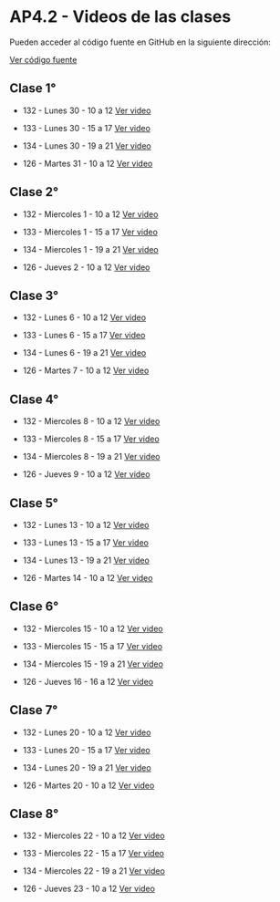 AP4.2 - Videos de las clases
=

Pueden acceder al código fuente en GitHub en la siguiente dirección:

[Ver código fuente](https://github.com/AlejandroDiBattista/AP4-ReactJS)


Clase 1°
-

* 132 - Lunes 30 - 10 a 12
[Ver video](https://utn.zoom.us/rec/share/r0nP7L5NxY2bobug2bWAd11ZvNCsV4sqn15vwWLQX3a_YuHVgnWKsm_kZNtoQi0r.i8vAriNC-KPVD-Uz)

* 133 - Lunes 30 - 15 a 17
[Ver video](https://utn.zoom.us/rec/share/-lxBRe4yPTHdPVgnuRVaeRAhAu_GA4_hrOtQSkOCgJ0TB_0KFWPoKSuvVKAisDCm.5dkA25WT0XX2s4K_)

* 134 - Lunes 30 - 19 a 21
[Ver video](https://utn.zoom.us/rec/share/r0nP7L5NxY2bobug2bWAd11ZvNCsV4sqn15vwWLQX3a_YuHVgnWKsm_kZNtoQi0r.i8vAriNC-KPVD-Uz)

* 126 - Martes 31 - 10 a 12
[Ver video](https://utn.zoom.us/rec/share/dyyCvsz5Si6RHNQ263RawphQjbRnS2Ep5Qwgxobzna-daIkH87WBnfb6qpL2DwV2.txbu7MKM30KJBTwx)


Clase 2°
-

* 132 - Miercoles 1 - 10 a 12
[Ver video](https://utn.zoom.us/rec/share/UdnbQTNXuo_x5ot533hRlZyuI9B5s9rJXPX-cnr6ESbVRy2vlJ9HaLNIuFxIHkUi.hLPzFQoaMzJebima)

* 133 - Miercoles 1 - 15 a 17
[Ver video](https://utn.zoom.us/rec/share/5uNmSCuOz3DdIliuUhVS6dIn9EO2Jd14KbHDy6-fJCsTxSXl8Y3RL5x_caC1o_VI.SpdACztvyQw7f34x)

* 134 - Miercoles 1 - 19 a 21
[Ver video](https://utn.zoom.us/rec/share/cSksMoX4Wzn2cbBdu1fhvnKztuKzfFd9AMc3MOnVtoP_qti8xBsP-g29S_o4tNNJ.2jprN1oITW0NndqD)

* 126 - Jueves 2 - 10 a 12
[Ver video](https://utn.zoom.us/rec/share/ZG0H9f_50-tGbfecGOJydib_I7v1P93MVyNDMXGz2G4Gkbp567R4PEQ1P9XNElSN.F1Q1_K4mEP2Roazp)


Clase 3°
-

* 132 - Lunes 6 - 10 a 12
[Ver video](https://utn.zoom.us/rec/share/K9ZonuXiRyq9V9rcnKvk-poq9UehdwmA2N30RxKpmyqUNL4isoybS1TaKF9rz3D0.4PuBlbxS8JY6Bu1b)

* 133 - Lunes 6 - 15 a 17
[Ver video](https://utn.zoom.us/rec/share/LVk_8OtZH4jk8l0ta_EvF5PEH-F4SxDxLjZ_5XsQRy1Dthf_88cidojs10mAsNuP.l0YZeFRn-OZEE9Uj)

* 134 - Lunes 6 - 19 a 21
[Ver video](https://utn.zoom.us/rec/share/wXhje_IklzSW59FB42ytnQwzxP9tqqDtbHvLNH4R4eWIJTYg2B-WVDvs01JiTYgg.7AyT7CcjZNAKHUvw)

* 126 - Martes 7 - 10 a 12
[Ver video](https://utn.zoom.us/rec/share/OEWeKShuJnqtN-MalmjCjnV703OF_VQaUU0h7wr8I1657EUFb5P3W2uXxKnrJ--V.96JxJR_ZXrVhbDDg)


Clase 4°
-

* 132 - Miercoles 8 - 10 a 12
[Ver video](https://utn.zoom.us/rec/share/9Z5QOhj6rZ-wOhClx53AxIoJYJmpCQ2F-4365oAKuHWgJhIldWX2ieKjMdVtDSAm.OFOnWMaZCnfRrEvN)

* 133 - Miercoles 8 - 15 a 17
[Ver video](https://utn.zoom.us/rec/share/eNReUU9kT4WG_ZcoSX7o3cJGGW8CaztklkG1orFvDs-_muUII3ev7YCklDCyccDF.uEtuG1c3Oe5mh7Gi)

* 134 - Miercoles 8 - 19 a 21
[Ver video](https://utn.zoom.us/rec/share/Ro018UFqq1rzCvBUe0w3ijRH8SvrupIGXg4s-V222lbueU1RSi-VPrTiUvFHOhcJ.XV9BdmKTV0tPJ_p4)

* 126 - Jueves 9 - 10 a 12
[Ver video](https://utn.zoom.us/rec/share/bUas8SSs3TzvcqdS_yYY92zl7CsrjxaUccBoB-mNRf1XY7H3iJOhPKbb--GyoIRB.3Yf1Rmv3o9aSIdGT)


Clase 5°
-

* 132 - Lunes 13 - 10 a 12
[Ver video](https://utn.zoom.us/rec/share/uil4JdvskThkLjRBpv-XWuFcOgOgR7NrRyKgqw7vV7JyfbenUtBToQtHQfM9PYJx.EO4_aomdUpELIAkS)

* 133 - Lunes 13 - 15 a 17
[Ver video](https://utn.zoom.us/rec/share/1d-B9ejjayiPfnEgSrtQ4-nvWiZCjJdHp-__E35VNrW9_qRTXP6wTrk31AHLXHwS.aKnMk_hO5x080j5u)

* 134 - Lunes 13 - 19 a 21
[Ver video](https://utn.zoom.us/rec/share/01MdDOO0kZkNw8j7ev2wPZopqYFCREHBkyjfHB6ModwAbygHBkF8BuXUIoVAtAdT.HmXIlBJyMqO0M67o)

* 126 - Martes 14 - 10 a 12
[Ver video](https://utn.zoom.us/rec/share/395AqjzBHJL_yieFM2k4WIrPK7TyT02AhJbtDlVn5pcARb2J49HFw6Lg9Z71eY_9._eToDTXjQYj2ay6E)


Clase 6°
-

* 132 - Miercoles 15 - 10 a 12
[Ver video](https://utn.zoom.us/rec/share/mncqINS9mtDprp4E9Xi0A5OXlsCMZynfqldT31TD7JP_qcuFlAJEeFBc-WKVzkcK.c08qd52c85EUxjcm)

* 133 - Miercoles 15 - 15 a 17
[Ver video](https://utn.zoom.us/rec/share/x9iWhW7D3C_8JqRybsbOLqg2Cb-QqcXzBzlMiJ6rvXIB6OXgboprGZtIMdRBXQtR.YZ4u0R_AfGZ8Gldv)

* 134 - Miercoles 15 - 19 a 21
[Ver video](https://utn.zoom.us/rec/share/2DWfYif6toM3u2sRDyBH2EUXl7zH2PwX_3vGcXqXto7bjFC5Q7KQGy857fIfAOoM.x3nT0WU38ojXxCXm)

* 126 - Jueves 16 - 16 a 12
[Ver video](https://utn.zoom.us/rec/share/dFg9HhH04Bmuy8DknaQhOdCXIYJjIxgtMRhIzKHAIzbtBrfLmE9uR9QltcJeMC4p.4uqb1zsK3RFEbAmy)


Clase 7°
-

* 132 - Lunes 20 - 10 a 12
[Ver video](https://utn.zoom.us/rec/share/30iHTIUEKugy3a5zU8b4HpYd30ldNo015-OjwZ-N4d4343vPsus41Z6EDPyrig8t.yLjDU_8nzBNCXLts)

* 133 - Lunes 20 - 15 a 17
[Ver video](https://utn.zoom.us/rec/share/EyWFaPP0GlfcDKU7cHE1zQKpx4LwyPaG2eZhMfQ3q5y7kDsmCUQM4JLXihXOlZ08.xyZmoDPOBUpiBa13)

* 134 - Lunes 20 - 19 a 21
[Ver video](https://utn.zoom.us/rec/share/HCySF0eMfyR2uGAzS2RHtItKSOMFGShtFHQAl9soDitKGcgamIE1LKWi1_4zcBHR.o6tdZ3hCx_jFeHRe)

* 126 - Martes 20 - 10 a 12
[Ver video](https://utn.zoom.us/rec/share/UngWq3u5WwITerZ2csCTKR4saPpQ068E2l67cqjexG0B-XpQ8NU2c_5uo5jMqrHH.jgnmo0bjJXyMJOH6)


Clase 8°
-

* 132 - Miercoles 22 - 10 a 12
[Ver video](https://utn.zoom.us/rec/share/tqLFRnP-VK2hM00JEJun1MVybgv3BklKwI8_KDvV_Ngs_JtCn6dEQbTCFd3iPUI9.1v3yIER7qig1PP3_)

* 133 - Miercoles 22 - 15 a 17
[Ver video](https://utn.zoom.us/rec/share/RIzlRvrqGEmgwJIMEjU9F6zihyohxXLEgnU1T2gweJFak2A5HQquMCqWqpesFL3r.fnNNXZiD7WDLxW_p)

* 134 - Miercoles 22 - 19 a 21
[Ver video](https://utn.zoom.us/rec/share/3syBGQvKWXZ_LC9j0bFs4InGnpl8fduY3xpzqDi5oPSp9Chd3YfraICi6vWdsyu5.Q8JbDvTjM7nzW2f1)

* 126 - Jueves 23 - 10 a 12
[Ver video](https://utn.zoom.us/rec/share/doNTi8HedOXWcgFjIMWTBhesALSDoezTmLy-Od9LMq3T9_aJbdB3nUCCIV-r46Sv.zx5F06ZIb-m_G1rx)
